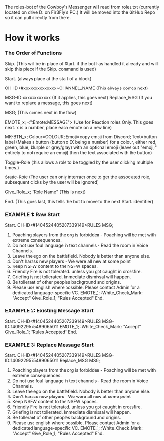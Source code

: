 The roles-bot of the Cowboy's Messenger will read from roles.txt (currently located on drive D: on Fir3Fly's PC.) It will be moved into the GitHub Repo so it can pull directly from there. 

# How it works

### The Order of Functions
Skip. (This will be in place of Start. if the bot has handled it already and will skip this piece if the Skip. command is used)

Start. (always place at the start of a block)

CH-ID<#xxxxxxxxxxxxxx>CHANNEL_NAME (This always comes next)

MSG-ID:xxxxxxxxxxxx (If it applies, this goes next)
Replace_MSG (If you want to replace a message, this goes next)

MSG; (This comes next in the flow)

EMOTE_x; <":Emote:MESSAGE"> (Use for Reaction roles Only. This goes next. x is a number, place each emote on a new line)

MK-BTN_x; Colour=COLOUR; Emoji=copy emoji from Discord; Text=button label (Makes a button (button x (X being a number) for a colour, either red, green, blue, blurple or grey/gray) with an optional emoji (leave out "emoji;" entirely to not require an emoji) then the text associated with the button)

Toggle-Role (this allows a role to be toggled by the user clicking multiple times.)

Static-Role (The user can only interract once to get the associated role, subsequent clicks by the user will be ignored)

Give_Role_x; "Role Name" (This is next)

End. (This goes last, this tells the bot to move to the next Start. identifier)


### EXAMPLE 1: Raw Start

Start.
CH-ID<#1404524405207339149>RULES
MSG;
1. Poaching players from the org is forbidden - Poaching will be met with extreme consequences.
2. Do not use foul language in text channels - Read the room in Voice Channels.
3. Leave the ego on the battlefield. Nobody is better than anyone else.
4. Don't harass new players - We were all new at some point. 
5. Keep NSFW content to the NSFW spaces.
6. Friendly Fire is not tolerated. unless you got caught in crossfire.
7. Griefing is not tollerated. Immediate dismissal will happen.
8. Be tollerant of other peoples background and origins.
9. Please use english where possible. Please contact Admin for a dedicated language-specific VC.
EMOTE_1; :White_Check_Mark: "Accept"
Give_Role_1; "Rules Accepted"
End.

### EXAMPLE 2: Existing Message Start

Start.
CH-ID<#1404524405207339149>RULES
MSG-ID:1409229575489065011
EMOTE_1; :White_Check_Mark: "Accept"
Give_Role_1; "Rules Accepted"
End.

### EXAMPLE 3: Replace Message Start

Start.
CH-ID<#1404524405207339149>RULES
MSG-ID:1409229575489065011
Replace_MSG
MSG;
1. Poaching players from the org is forbidden - Poaching will be met with extreme consequences.
2. Do not use foul language in text channels - Read the room in Voice Channels.
3. Leave the ego on the battlefield. Nobody is better than anyone else.
4. Don't harass new players - We were all new at some point. 
5. Keep NSFW content to the NSFW spaces.
6. Friendly Fire is not tolerated. unless you got caught in crossfire.
7. Griefing is not tollerated. Immediate dismissal will happen.
8. Be tollerant of other peoples background and origins.
9. Please use english where possible. Please contact Admin for a dedicated language-specific VC.
EMOTE_1; :White_Check_Mark: "Accept"
Give_Role_1; "Rules Accepted"
End.